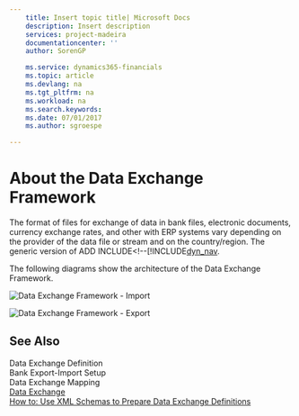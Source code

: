 ```yaml
---
    title: Insert topic title| Microsoft Docs
    description: Insert description
    services: project-madeira
    documentationcenter: ''
    author: SorenGP

    ms.service: dynamics365-financials
    ms.topic: article
    ms.devlang: na
    ms.tgt_pltfrm: na
    ms.workload: na
    ms.search.keywords:
    ms.date: 07/01/2017
    ms.author: sgroespe

---
```

# About the Data Exchange Framework
The format of files for exchange of data in bank files, electronic documents, currency exchange rates, and other with ERP systems vary depending on the provider of the data file or stream and on the country/region. The generic version of ADD INCLUDE<!--[!INCLUDE[dyn_nav](includes/data-exchange.md).  
  
 The following diagrams show the architecture of the Data Exchange Framework.  
  
 ![Data Exchange Framework &#45; Import](../media/nav_dataexchangeframework_import.png "NAV_DataExchangeFramework_Import")  
  
 ![Data Exchange Framework &#45; Export](../media/nav_dataexchangeframework_export.png "NAV_DataExchangeFramework_Export")  
  
## See Also  
 Data Exchange Definition   
 Bank Export-Import Setup   
 Data Exchange Mapping   
 [Data Exchange](../data-exchange.md)   
 [How to: Use XML Schemas to Prepare Data Exchange Definitions](../how-to-use-xml-schemas-to-prepare-data-exchange-definitions.md)